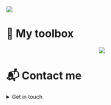 <a href="https://www.linkedin.com/in/gustavo-gutierrez-9b101b19b/" target="_blank">
  <img src="https://github.com/Gustavo2022003/Gustavo2022003/assets/54781049/f25369f6-0d77-485e-bbeb-0929793a0c90">
</a>

# 🧰  My toolbox
<p align="center">
  <a href="https://skillicons.dev">
    <img src="https://skillicons.dev/icons?i=python,scikitlearn,js,html,css,mysql,bootstrap,jquery,git,github,typescript,photoshop,tailwind,java,c,nodejs,express,powershell&perline=8" />
  </a>
</p>


# 📬 Contact me

<details>
  <summary>
    Get in touch
  </summary>

  - gustavo.gutierrez2003@outlook.com
  - [linkedin](https://www.linkedin.com/in/gustavo-gutierrez-319b43285/)
  
</details>
